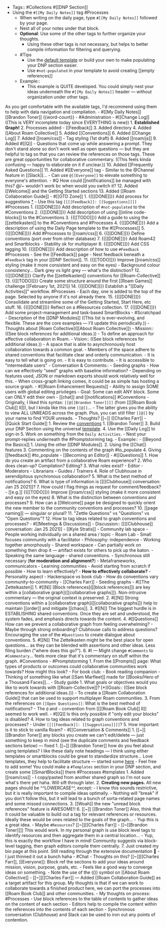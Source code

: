 - Tags:: #Collections #[[DNP Section]]
- Using the `#[[My Daily Notes]]` tag #Processes
    - When writing on the daily page, type `#[[My Daily Notes]]` followed by your page. 
    - Nest all of your notes under that block.
    - **Optional**: Use some of the other tags to further organize your thoughts. 
        - Using these other tags is not necessary, but helps to better compile information for filtering and querying. 
    - #Tips
        - Use the [default template](((qONZuXh3Y))) or build your own to make populating your DNP section easier. 
        - Use `#not-populated` in your template to avoid creating [[empty references]]
    - Example::
        - This example is QUITE developed. You could simply nest your ideas underneath the `#[[My Daily Notes]]` header — without organization under other tags. 

As you get comfortable with the available tags, I'd recommend using them to help with data navigation and compilation.
        - #[[My Daily Notes]] [[Brandon Toner]] {{word-count}}
            - #Administration
                - #[[Change Log]] ((This is VERY incomplete today since EVERYTHING is new))
                    1. **Established Graph!** 
                    2. Processes added
                        - [[Feedback]]
                    3. Added directory
                    4. Added [[About Roam Collective]]
                    5. Added [[Conventions]]
                    6. Added [[Change Log]]
                    7. Added [[roam/css]]
                        - Tag styling (1st draft)
                    8. Added [[roam/js]]
                    9. Added #[[Q]]
                        - Questions that come up while answering a prompt. They don't stand alone so don't work well as open questions — but they are helpful to tag so that you can review the references on those tags. These are great opportunities for collaborative commentary. ((This feels kinda confusing — happy to elaborate on it if unclear.))
                    10. Added [[Frequently Asked Questions]]
                    11. Added #[[Everyone]] tag
                        - Similar to the @Channel feature in [[Slack]]...
                            - Can use `@[[Everyone]]` to elevate something to everyone's attention. 
                                - #Q How could [[notifications]] be managed with this? @/~ wouldn't work bc when would you switch it?
                    12. Added [[Welcome]] and the Getting Started sections 
                    13. Added [[Roam Collaboration Guide]]
                - #[[GTD Zone]]
                    1. {{[[DONE]]}} Add process for suggestions [*](((7PyTNYa6C)))
                        - Use this tag `[[[[Feedback]]: [[Suggestions]]]]` #Processes
                    1. {{[[DONE]]}} Add description of `#not-populated` to the #Conventions
                    2. {{[[DONE]]}} Add description of using [[inline code-blocks]] to the #Conventions
                    3. {{[[TODO]]}} Add a guide to using the [[zettelkasten]] to the #Conventions and #Processes
                    4. {{[[DONE]]}} Add a description of using the Daily Page template to the #[[Processes]]
                    5. {{[[DONE]]}} Add #Processes to [[roam/css]]
                    6. {{[[DONE]]}} Define conventions (port over from other database)
                    7. {{[[DONE]]}} Add Roam42 and Smartblocks
                        - Stability ok for multiplayer 
                    8. {{[[DONE]]}} Add CSS tagging
                    10. {{[[DONE]]}} Add description of how to use `#Feedback` #Processes
                        - See the [[Feedback]] page
                        - Nest feedback beneath a `#Feedback` tag in your [[DNP Section]].
                    11. {{[[TODO]]}} Improve [[roam/css]] styling (make it more consistent and easy on the eyes)
                        - Background colour consistency... Dark grey vs light grey — what's the distinction?
                    12. {{[[DONE]]}} Clarify the [[zettelkasten]] conventions for [[Roam-Collective]]
                    13. {{[[TODO]]}} Create some structure around the first [[Roam Games]] challenge [[February 1st, 2021]] 
                    14. {{[[DONE]]}} Establish a "[[Daily Activities]]" workflow. #Processes
                        - Each day, one is added to the top of the page. Selected by anyone if it's not already there.
                    15. {{[[DONE]]}} Consolidate and streamline some of the Getting Started, Start Here, etc stuff.
                    16. {{[[DONE]]}} Reflect on a #Resources collection.
                    17. {{[[DONE]]}} Add some project-management and task-based SmartBlocks
            - #Scratchpad
                - Description of the [[DNP Modules]] ((This list is ever-evolving, and flexible. These are the core examples — I'll update this periodically.))
                - Thoughts about [Roam Collective]([[About Roam Collective]])
                    - Mission:: ((See block references for additional ideas.))
                        - To define an approach for effective collaboration in Roam.
                    - Vision:: ((See block references for additional ideas.))
                        - A space that is able to asynchronously host collaboration towards a common goal. 
                        - Members of the space adhere to shared conventions that facilitate clear and orderly communication. 
                        - It is easy to tell what is going on. 
                        - It is easy to contribute.
                        - It is accessible to "intermediate users" 
                    - Conversation & Comments::
                        - Seeding graphs
                            - How can we effectively "seed" graphs with baseline information?
                                - Depending on features used, JSON or markdown exports should work relatively well for this.
                                    - When cross-graph linking comes, it could be as simple has hosting a source graph.
                - #[[Roam Enhancement Requests]]
                    - Ability to assign SOME users with global editing privileges
                        - Goal: Some can edit ANY block. Some can ONLY edit their own
                - [[chat]] and [[notifications]] #Conventions
                    - Originally, I liked this syntax: `[[@[[Brandon Toner]]]]` (from [[[[Roam Book Club]] II]]), but I kinda like this one `[[@]]`... 
                        - The latter gives you the ability to view ALL UNREADS across the graph. Plus, you can still filter `[[@]]` by your name to find YOUR unreads.
                            - Thoughts? [[~]] [[Charles Farr]]
                - [[Quick Start Guide]]
                    1. Review the [conventions]([[Conventions]])
                    1. [[Brandon Toner]]
                    3. Build your DNP Section using the universal [template](((qONZuXh3Y))). 
                    4. Use the [[Daily Log]] to sign-in
                    5. Work on something from the `Daily Activities`.
                        - Nest your prompt-replies underneath the #Promptstorming tag.
                            - Example::
                - [[Beyond the Basics]]
                    1. Using the other [[DNP Modules]].
                    2. Using the [[Chat]] features
                    3. Commenting on the contents of the graph #to_populate
                    4. Giving [[feedback]] #to_populate
                - [[Becoming an Editor]] 
            - #[[Questions]]
                1. How do you create an artifact from a collaborative Roam experience?
                2. Who does clean-up? Compilation? Editing?
                3. What roles exist? 
                    - Editor
                    - Moderators
                    - Librarians
                    - Guides / Trainers
                4. Role of Clubhouse in serendipitous synchronous collaboration?
                5. What is the best method of notifications?
                6. What is type of information is [[[[Clubhouse]] conversation: Jan 25 2021]]?
                7. How could I flag things as request for comment/feedback?
                    - [[e.g.]] {{[[TODO]]}} Improve [[roam/css]] styling (make it more consistent and easy on the eyes)
                8. What is the distinction between conventions and processes?
                9. How can a [[Welcome]] page be designed to quickly orient the new member to the community conventions and processes?
                10. [[page naming]] — singular or plural?
                11. "Zettle Questions" vs "Questions" vs "Open Questions"?
                12. How to tag ideas related to graph conventions and processes?
            - #[[Meetings & Discussions]]
                - Discussion:: [[[[Clubhouse]] conversation: Jan 25 2021]]
                    - [[Kyle Stratis]]
                        - Community lab space
                        - People working individually on a shared area / topic
                        - Roam Lab
                            - Small focuses coimmunity with a facilitator
                            - Philosophy: independence
                            - Working together amorphously
                            - Shared workspace
                            - Can partially work on something then drop it — artifact exists for others to pick up the baton.
                            - Speaking the same language - shared conventions.
                            - Synchronous still necessary (**for moderation and alignment?**)
                            - Metaframeworks, communicators
                            - Learning communities
                            - Avoid starting from scratch if possible
                            - How to learn effectively?
                            - **How to effectively collaborate?**
                                - Personality aspect
                                    - Hackerspace vs book club
                                    - How do conventions vary community-to-community
                    - [[Charles Farr]]
                        - Seeding graphs
            - #[[The Zettelkasten]]
                1. #[[N]] [Block references]([[block references]]) are key within a [collaborative graph]([[collaborative graphs]]). Non-intrusive commentary — the original context is preserved.
                2. #[[N]] Strong conventions within a [collaborative graph]([[collaborative graphs]]) help to maintain [[order]] and mitigate [[chaos]].
                3. #[[N]] The biggest hurdle is in ESTABLISHING shared conventions. Once they are set and understood, the system fades, and emphasis directs towards the content.
                4. #[[Questions]] How can we prevent a collaborative graph from feeling overwhelming?
                    - Maybe through strong onboarding? Clubhouse calls to address questions? Encouraging the use of the `#Questions` to create dialogue about conventions.
                5. #[[N]] The Zettelkasten might be the best place for open questions... as they can be blended with assertions and other ideas. Less filing burden ("where does this go?").
                6. #I — Might change `#Comments` to `#Commentary`... feels more clear that it's commentary on stuff within the graph. #Conventions
            - #Promptstorming
                1. From the [[Prompts]] page: What types of products or outcomes could collaborative communities work towards? How might this look?
                    - For book club:
                        - Book reading companion
                            - Thinking of something like what [[Sam Marfleet]] made for [[Books/Hero of a Thousand Faces]]...
                        - Study guide
                1. What goals or objectives would you like to work towards with [[Roam-Collective]]? [*](Goals:: ((See block references for additional ideas.)))
                    - To create a [[Roam Collaboration Guide]] that can be used to support multiplayer Roam communities.
                3. From the references on `[[Open Questions]]`: What is the best method of notifications?
                    - The `@` and `~` convention from [[[[Roam Book Club]] II]] seemed to work well.
                    - #[[Q]] Is this only possible if "only edit your blocks" is disabled?
                4. How to tag ideas related to graph conventions and processes?
                    - Under `[[[[Feedback]]: [[Suggestions]]]]`?
                5. How important is it to stick to vanilla Roam?
            - #[[Conversation & Comments]]
                1. [[~]][[Brandon Toner]] any blocks you create we can't edit/delete — just something to keep in mind (see the duplicate comments and feedback sections below) — fixed
                1. [[~]] [[Brandon Toner]] how do you feel about using templates? I like these daily note headings — I think using either templates or smartblocks could be great to standardize structure... Love templates, they help to facilitate structure — started some [here]([[Graph/Templates]])
                    - Feel free to add some! You could make a `#Templates` section in your DNP section, and create some [[SmartBlocks]] there #Processes #templates
                1. Added [[roam/css]]
                    - I copy/pasted from another shared graph so I'm not sure what's there yet haha. Will sift through later.
                2. **Creating new pages.** All new pages should be ^^LOWERCASE^^, except:
                    - I know this sounds restrictive, but it is really important to compile ideas optimally. 
                    - Nothing will "break" if you don't follow this, but it will lead to a bunch of sorta-related page names and some missed connections.
                3. [[Woah]] the new "unread block references" feature is AWESOME!! 
                6. [[~]] [[Brandon Toner]] Also, think that it could be valuable to build out a tag for relevant references or resources. Ideally these would be ones related to the goals of the graph...
                    - Yup this is a great idea. 
                    - Maybe `#Resources`? [[~]][[Charles Farr]]
                        - [[~[[Brandon Toner]]]] This would work. In my personal graph is use block level tags to identify resources and then aggregate them in a central location...
                            - Yup, this is exactly the workflow I have in mind! 
Community suggests via block-level tagging, then graph editors compile them centrally. 
                7. Just created my bio page at this point. Still reading through the extensive documentation 🤣
                    - I just thinned it out a bunch haha
            - #Chat
                - Thoughts on this? [[~]][[Charles Farr]], [[Everyone]]: Block ref the sections to add your ideas around mission, vision, purpose, goals, etc.
                    - Feels like a good way to converge ideas on something. 
                    - Note the use of the (()) symbol on [[About Roam Collective]]
                - [[~]][[Charles Farr]] — Added [[Roam Collaboration Guide]] as a target artifact for this group. My thoughts is that if we can work to collaborate towards a finished product here, we can port the processes into [[Roam Book Club]] and other communities. 
                    - My thoughts on process: #Processes
                        - Use block references to the table of contents to gather ideas on the content of each section
                        - Editors help to compile the content within the references into the contents of each section
                        - Synchronous conversation (Clubhouse) and Slack can be used to iron out any points of contention.
